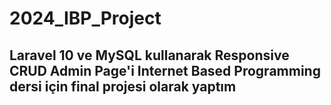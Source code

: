 # 2024_IBP_Project
## Laravel 10 ve MySQL kullanarak Responsive CRUD Admin Page'i Internet Based Programming dersi için final projesi olarak yaptım 
